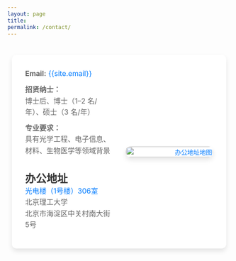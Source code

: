 ```yaml
---
layout: page
title: 
permalink: /contact/
---
```


<style>
    .container {
        max-width: 1200px;
        margin: 30px 0 65px 0;
        padding: 10px;
    }
    .contact-info {
        background: #fff;
        padding: 30px;
        border-radius: 10px;
        box-shadow: 0 6px 12px rgba(0, 0, 0, 0.1);
        margin-bottom: 40px;
        display: flex;
        align-items: center;
        justify-content: space-between;
    }
    .contact-info h2 {
        font-size: 24px; /* 调整标题字体大小 */
        color: #333;
        margin: 30px 0 0 0;
    }
    .contact-info p {
        font-size: 16px; /* 调整正文字体大小 */
        color: #666;
        line-height: 1.6;
        margin: 0 0 10px;
    }
    .contact-info a {
        color: #007bff;
        text-decoration: none;
    }
    .contact-info a:hover {
        text-decoration: underline;
    }
    .contact-details {
        flex: 1;
        padding-right: 30px;
        text-align: left; /* 设置文本靠左对齐 */
    }
    .contact-map {
        flex: 1;
        text-align: right;
    }
    .contact-map img {
        border-radius: 10px;
        width: 100%;
        max-width: 400px;
        height: auto;
        box-shadow: 0 6px 12px rgba(0, 0, 0, 0.1);
    }
</style>

<div class="container">
    <div class="contact-info">
        <div class="contact-details">
            <p><strong>Email:</strong> <a href="mailto:{{site.email}}">{{site.email}}</a></p>
            <p><strong>招贤纳士：</strong><br>博士后、博士（1–2 名/年）、硕士（3 名/年）</p>
            <p><strong>专业要求：</strong><br>具有光学工程、电子信息、材料、生物医学等领域背景</p>
            <h2><strong>办公地址</strong></h2>
            <p>
                <a href="{{site.contact_address}}" target="_blank">光电楼（1号楼）306室</a><br>
                北京理工大学<br>
                北京市海淀区中关村南大街5号
            </p>
        </div>
        <div class="contact-map">
        <a href="{{site.contact_address}}" target="_blank">
            <img src="/images/map.png" alt="办公地址地图">
        </a>
        </div>
    </div>
</div>
